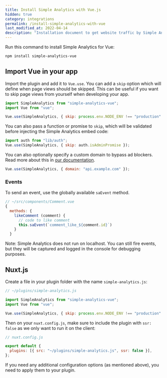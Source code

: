 ```yaml
---
title: Install Simple Analytics with Vue.js
hidden: true
category: integrations
permalink: /install-simple-analytics-with-vue
last_modified_at: 2022-04-14
description: "Installation document to get website traffic by Simple Analytics for Vue.js"
---
```


Run this command to install Simple Analytics for Vue:

```bash
npm install simple-analytics-vue
```

## Import Vue in your app

Import the plugin and add it to `Vue.use`. You can add a `skip` option which will define when page views should be skipped. This can be useful if you want to skip page views from yourself when developing your app.

```js
import SimpleAnalytics from "simple-analytics-vue";
import Vue from "vue";

Vue.use(SimpleAnalytics, { skip: process.env.NODE_ENV !== "production" });
```

You can also pass a function or promise to `skip`, which will be validated before injecting the Simple Analytics embed code:

```js
import auth from "lib/auth";
Vue.use(SimpleAnalytics, { skip: auth.isAdminPromise });
```

You can also optionally specify a custom domain to bypass ad blockers. Read more about this in [our documentation](https://docs.simpleanalytics.com/bypass-ad-blockers).

```js
Vue.use(SimpleAnalytics, { domain: "api.example.com" });
```

### Events

To send an event, use the globally available `saEvent` method.

```js
// ~/src/components/Comment.vue
{
  methods: {
    likeComment (comment) {
      // code to like comment
      this.saEvent(`comment_like_${comment.id}`)
    }
  }
```

Note: Simple Analytics does not run on localhost. You can still fire events, but they will be captured and logged in the console for debugging purposes.

## Nuxt.js

Create a file in your plugin folder with the name `simple-analytics.js`:

```js
// ~/plugins/simple-analytics.js

import SimpleAnalytics from "simple-analytics-vue";
import Vue from "vue";

Vue.use(SimpleAnalytics, { skip: process.env.NODE_ENV !== "production" });
```

Then on your `nuxt.config.js`, make sure to include the plugin with `ssr: false` as we only want to run it on the client:

```js
// nuxt.config.js

export default {
  plugins: [{ src: "~/plugins/simple-analytics.js", ssr: false }],
};
```

If you need any additional configuration options (as mentioned above), you need to apply them to your plugin.
